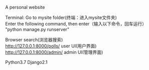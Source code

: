 A personal website

Terminal: Go to mysite folder(终端：进入mysite文件夹)  
Enter the following command, then enter（输入以下命令，回车运行）  
"python manage.py runserver"

Browser search(浏览器搜索)  
http://127.0.0.1:8000/polls/   user UI(用户界面)  
http://127.0.0.1:8000/admin/   admin UI(管理界面)

Python3.7
Django2.1